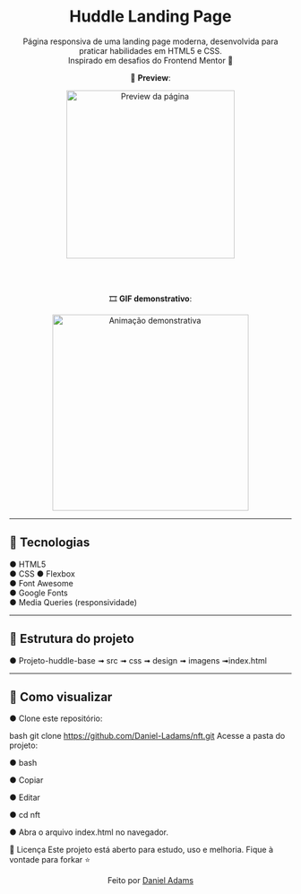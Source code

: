 <h1 align="center">Huddle Landing Page</h1>

<p align="center">
  Página responsiva de uma landing page moderna, desenvolvida para praticar habilidades em HTML5 e CSS. <br>
  Inspirado em desafios do Frontend Mentor 🚀
</p>

<div align="center">
  
  📸 <strong>Preview</strong>:
  
  <img src="src/design/desktop-design.jpg" alt="Preview da página" width="300px">

  <br><br>
  
  🎞️ <strong>GIF demonstrativo</strong>:
  
  <img src="src/design/animacaosite.gif" alt="Animação demonstrativa" width="350px">

</div>

---

## 🚀 Tecnologias

● HTML5  
● CSS
● Flexbox  
● Font Awesome  
● Google Fonts  
● Media Queries (responsividade)  

---

## 📁 Estrutura do projeto

● Projeto-huddle-base ➟ src ➟ css ➟ design ➟ imagens ➟index.html

---

## 📌 Como visualizar

● Clone este repositório:
   
bash
   git clone https://github.com/Daniel-Ladams/nft.git
Acesse a pasta do projeto:

● bash

● Copiar

● Editar

● cd nft

● Abra o arquivo index.html no navegador.

📄 Licença
Este projeto está aberto para estudo, uso e melhoria. Fique à vontade para forkar ⭐

<p align="center">Feito por <a href="https://github.com/Daniel-Ladams" target="_blank">Daniel Adams</a></p>
